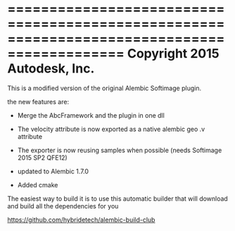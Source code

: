 ============================================================================================
Copyright 2015 Autodesk, Inc.
============================================================================================

This is a modified version of the original Alembic Softimage plugin.

the new features are:

* Merge the AbcFramework and the plugin in one dll

* The velocity attribute is now exported as a native alembic geo .v attribute

* The exporter is now reusing samples when possible (needs Softimage 2015 SP2 QFE12)

* updated to Alembic 1.7.0

* Added cmake

The easiest way to build it is to use this automatic builder that will download and build all
the dependencies for you

https://github.com/hybridetech/alembic-build-club
